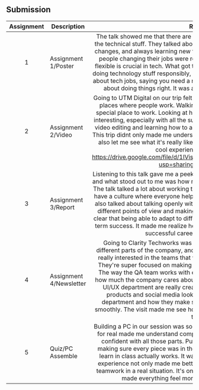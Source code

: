 ## Submission
| Assignment | Description  | Reflection |
| :-----: |  ------ | :-----: |
| 1 | Assignment 1/Poster | The talk showed me that there are lots of different jobs in technology, not just the technical stuff. They talked about how being good with people, adapting to changes, and always learning new things are also important. The stories about people changing their jobs were really cool and made me realize how being flexible is crucial in tech. What got to me the most was when they talked about doing technology stuff responsibly, especially in AI. The talk made me feel good about tech jobs, saying you need a mix of skills, keep learning, and always think about doing things right. It was a really interesting and encouraging talk. |
| 2 | Assignment 2/Video | Going to UTM Digital on our trip felt like entering a whole new world of jobs and places where people work. Walking around, I saw that each job had its own special place to work. Looking at how they take care of the servers was really interesting, especially with all the super good security. also when trying out the video editing and learning how to add voices was a very intersting experiance. This trip didnt only made me understand more about the jobs in this industry but also let me see what it's really like to work in the digital world. It was a really cool experience that I won't forget. https://drive.google.com/file/d/1IVisN_ALiEAAHjA8WdJEZhuVKMzCNbvP/view?usp=sharing        (our group's video)|
| 3 | Assignment 3/Report | Listening to this talk gave me a peek into what it's like to be a system developer, and what stood out to me was how much you can learn by actually doing things. The talk talked a lot about working together as a team and how important it is to have a culture where everyone helps each other to reach the same goals. They also talked about talking openly with each other, which helps in understanding different points of view and making things go smoothly. The speaker made it clear that being able to adapt to different situations is super important for long-term success. It made me realize how following these ideas can really shape a successful career in system development. |
| 4 | Assignment 4/Newsletter | Going to Clarity Techworks was super cool for me. I got to check out the different parts of the company, and each one has a really important job. I was really interested in the teams that work on making apps for Android and iOS. They're super focused on making really good apps and fixing any problems. The way the QA team works with everyone else is pretty amazing – it shows how much the company cares about making great products. The people in the UI/UX department are really creative, and they help make the company's products and social media look awesome. I also learned about the API department and how they make sure different apps can talk to each other smoothly. The visit made me see how all these different teams work really well together.|
| 5 | Quiz/PC Assemble | Building a PC in our session was so cool for me. It really stuck with me. Doing it for real made me understand computer hardware better, and now I feel more confident with all those parts. Putting the PC together from the beginning, making sure every piece was in the right place, showed me how the stuff we learn in class actually works. It wasn't just theory anymore; it was real. This experience not only made me better at the technical side but also let me use teamwork in a real situation. It's one of those things in my school journey that made everything feel more real and much more interesting.|

